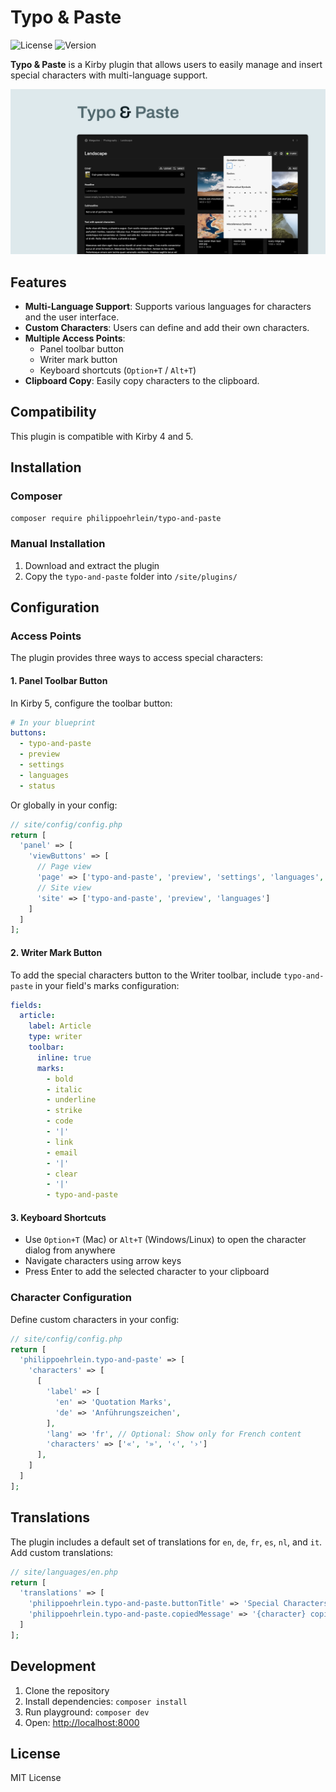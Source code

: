 # Typo & Paste

![License](https://img.shields.io/badge/license-MIT-green)
![Version](https://img.shields.io/badge/version-2.2.0-blue)

**Typo & Paste** is a Kirby plugin that allows users to easily manage and insert special characters with multi-language support.

![Cover Typo & Paste](.github/typo-and-paste-cover.png)

## Features

- **Multi-Language Support**: Supports various languages for characters and the user interface.
- **Custom Characters**: Users can define and add their own characters.
- **Multiple Access Points**: 
  - Panel toolbar button
  - Writer mark button
  - Keyboard shortcuts (`Option+T` / `Alt+T`)
- **Clipboard Copy**: Easily copy characters to the clipboard.

## Compatibility

This plugin is compatible with Kirby 4 and 5.

## Installation

### Composer

```bash
composer require philippoehrlein/typo-and-paste
```

### Manual Installation

1. Download and extract the plugin
2. Copy the `typo-and-paste` folder into `/site/plugins/`

## Configuration

### Access Points

The plugin provides three ways to access special characters:

#### 1. Panel Toolbar Button

In Kirby 5, configure the toolbar button:

```yaml
# In your blueprint
buttons:
  - typo-and-paste
  - preview
  - settings
  - languages
  - status
```

Or globally in your config:

```php
// site/config/config.php
return [
  'panel' => [
    'viewButtons' => [
      // Page view
      'page' => ['typo-and-paste', 'preview', 'settings', 'languages', 'status'],
      // Site view
      'site' => ['typo-and-paste', 'preview', 'languages']
    ]
  ]
];
```

#### 2. Writer Mark Button

To add the special characters button to the Writer toolbar, include `typo-and-paste` in your field's marks configuration:

```yaml
fields:
  article:
    label: Article
    type: writer
    toolbar:
      inline: true
      marks:
        - bold
        - italic
        - underline
        - strike
        - code
        - '|'
        - link
        - email
        - '|'
        - clear
        - '|'
        - typo-and-paste
```

#### 3. Keyboard Shortcuts

- Use `Option+T` (Mac) or `Alt+T` (Windows/Linux) to open the character dialog from anywhere
- Navigate characters using arrow keys
- Press Enter to add the selected character to your clipboard

### Character Configuration

Define custom characters in your config:

```php
// site/config/config.php
return [
  'philippoehrlein.typo-and-paste' => [
    'characters' => [
      [
        'label' => [
          'en' => 'Quotation Marks',
          'de' => 'Anführungszeichen',
        ],
        'lang' => 'fr', // Optional: Show only for French content
        'characters' => ['«', '»', '‹', '›']
      ],
    ]
  ]
];
```

## Translations

The plugin includes a default set of translations for `en`, `de`, `fr`, `es`, `nl`, and `it`.
Add custom translations:

```php
// site/languages/en.php
return [
  'translations' => [
    'philippoehrlein.typo-and-paste.buttonTitle' => 'Special Characters',
    'philippoehrlein.typo-and-paste.copiedMessage' => '{character} copied to clipboard',
  ]
];
```

## Development

1. Clone the repository
2. Install dependencies: `composer install`
3. Run playground: `composer dev`
4. Open: [http://localhost:8000](http://localhost:8000)

## License

MIT License